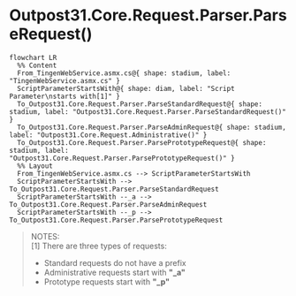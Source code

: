 <!-- u250908 -->

# Outpost31.Core.Request.Parser.ParseRequest()

```mermaid
flowchart LR
  %% Content
  From_TingenWebService.asmx.cs@{ shape: stadium, label: "TingenWebService.asmx.cs" }
  ScriptParameterStartsWith@{ shape: diam, label: "Script Parameter\nstarts with[1]" }
  To_Outpost31.Core.Request.Parser.ParseStandardRequest@{ shape: stadium, label: "Outpost31.Core.Request.Parser.ParseStandardRequest()" }
  To_Outpost31.Core.Request.Parser.ParseAdminRequest@{ shape: stadium, label: "Outpost31.Core.Request.Administrative()" }
  To_Outpost31.Core.Request.Parser.ParsePrototypeRequest@{ shape: stadium, label: "Outpost31.Core.Request.Parser.ParsePrototypeRequest()" }
  %% Layout
  From_TingenWebService.asmx.cs --> ScriptParameterStartsWith
  ScriptParameterStartsWith --> To_Outpost31.Core.Request.Parser.ParseStandardRequest
  ScriptParameterStartsWith --_a --> To_Outpost31.Core.Request.Parser.ParseAdminRequest
  ScriptParameterStartsWith --_p --> To_Outpost31.Core.Request.Parser.ParsePrototypeRequest
```

> NOTES:  
> [1] There are three types of requests:
> * Standard requests do not have a prefix  
> * Administrative requests start with **"_a"**
> * Prototype requests start with **"_p"**
